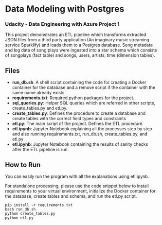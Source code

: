 # Data Modeling with Postgres
### Udacity - Data Engineering with Azure Project 1

This project demonstrates an ETL pipeline which transforms extracted JSON files from a third party application (An imaginary music streaming service Sparklify) and loads them to a Postgres database. Song metadata and log data of song plays were ingested into a star schema which consists of songplays (fact table) and songs, users, artists, time (dimension tables).


## Files
- **run_db.sh**: A shell script containing the code for creating a Docker container for the database and a remove script if the container with the same name already exists.
- **requirements.txt**: Required python packages for the project.
- **sql_queries.py**: Helper SQL queries which are referred in other scripts, create_tables.py and etl.py.
- **create_tables.py**: Defines the procedure to create a database and create tables with the correct field types and constraints
- **etl.py**: The main script of the project. Defines the ETL procedure.
- **etl.ipynb**: Jupyter Notebook explaining all the processes step by step and also running requirements.txt, run_db.sh, create_tables.py, and etl.py
- **etl.ipynb**: Jupyter Notebook containing the results of sanity checks after the ETL pipeline is run.


## How to Run
You can easily run the program with all the explanations using etl.ipynb.

For standalone processing, please use the code snippet below to install requirements to your virtual environment, initialize the Docker container for the database, create tables and schema, and run the etl.py script.

```
pip install -r requirements.txt
bash run_db.sh
python create_tables.py
python etl.py
```
